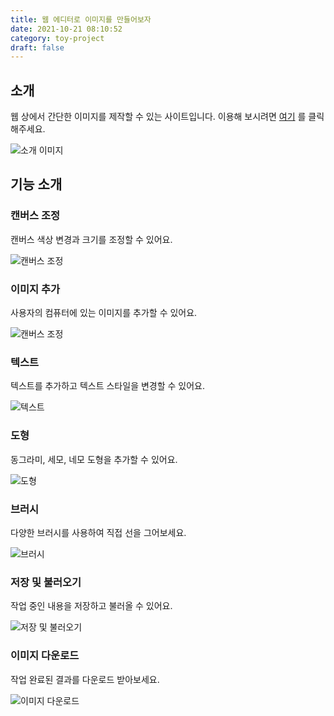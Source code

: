 ```yaml
---
title: 웹 에디터로 이미지를 만들어보자
date: 2021-10-21 08:10:52
category: toy-project
draft: false
---
```


## 소개

웹 상에서 간단한 이미지를 제작할 수 있는 사이트입니다. 이용해 보시려면 [여기](https://disj11.github.io/canvas) 를 클릭해주세요.

![소개 이미지](images/canvas/cover.png)

## 기능 소개

### 캔버스 조정

캔버스 색상 변경과 크기를 조정할 수 있어요.

![캔버스 조정](images/canvas/canvas.gif)

### 이미지 추가

사용자의 컴퓨터에 있는 이미지를 추가할 수 있어요.

![캔버스 조정](images/canvas/image_upload.gif)

### 텍스트

텍스트를 추가하고 텍스트 스타일을 변경할 수 있어요.

![텍스트](images/canvas/text.gif)

### 도형

동그라미, 세모, 네모 도형을 추가할 수 있어요.

![도형](images/canvas/shape.gif)

### 브러시

다양한 브러시를 사용하여 직접 선을 그어보세요.

![브러시](images/canvas/brush.gif)

### 저장 및 불러오기

작업 중인 내용을 저장하고 불러올 수 있어요.

![저장 및 불러오기](images/canvas/save_and_load.gif)

### 이미지 다운로드

작업 완료된 결과를 다운로드 받아보세요.

![이미지 다운로드](images/canvas/image_download.gif)
